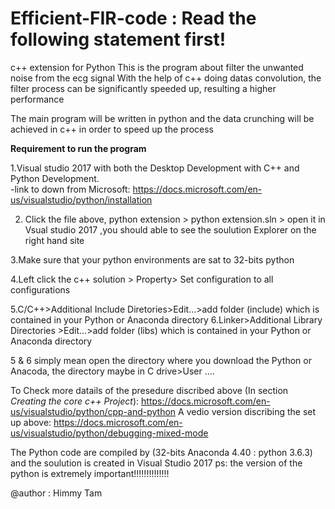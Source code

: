 # Efficient-FIR-code : Read the following statement first!

c++ extension for Python
This is the program about filter the unwanted noise from the ecg signal
With the help of c++ doing datas convolution, the filter process can be significantly speeded up, resulting a higher performance

The main program will be written in python and the data crunching will be achieved in c++ in order to speed up the process

**Requirement to run the program**

1.Visual studio 2017 with both the Desktop Development with C++ and Python Development.  
  -link to down from Microsoft: https://docs.microsoft.com/en-us/visualstudio/python/installation
  
2. Click the file above, python extension > python extension.sln > open it in Vsual studio 2017 ,you should able to see the soulution Explorer on the right hand site 

3.Make sure that your python environments are sat to 32-bits python

4.Left click the c++ solution > Property> Set configuration to all configurations

5.C/C++>Additional Include Diretories>Edit...>add folder (include) which is contained in your Python or Anaconda directory
6.Linker>Additional Library Directories >Edit...>add folder (libs) which is contained in your Python or Anaconda directory 

5 & 6 simply mean open the directory where you download the Python or Anacoda, 
the directory maybe in C drive>User ....

To Check more datails of the presedure discribed above  (In section *Creating the core c++ Project*):
https://docs.microsoft.com/en-us/visualstudio/python/cpp-and-python
A vedio version discribing the set up above:
https://docs.microsoft.com/en-us/visualstudio/python/debugging-mixed-mode

The Python code are compiled by (32-bits Anaconda 4.40 : python 3.6.3) and the soulution is created in Visual Studio 2017
ps: the version of the python is extremely important!!!!!!!!!!!!!!

@author : Himmy Tam
